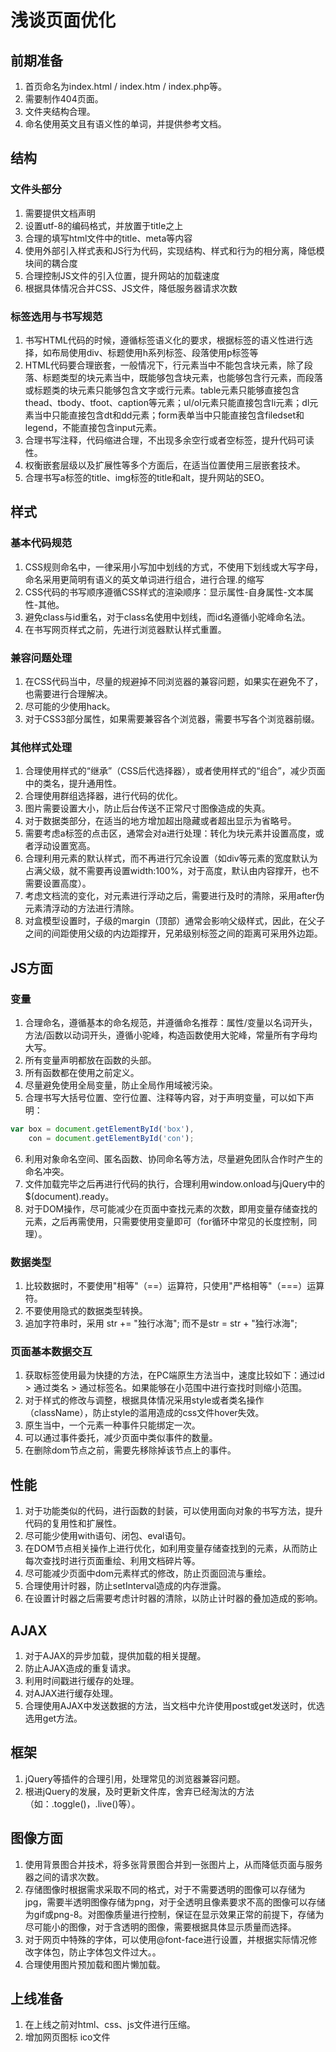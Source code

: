 # 浅谈页面优化

## 前期准备

1. 首页命名为index.html / index.htm / index.php等。
2. 需要制作404页面。
3. 文件夹结构合理。
4. 命名使用英文且有语义性的单词，并提供参考文档。

## 结构

### 文件头部分

1. 需要提供文档声明
2. 设置utf-8的编码格式，并放置于title之上
3. 合理的填写html文件中的title、meta等内容
4. 使用外部引入样式表和JS行为代码，实现结构、样式和行为的相分离，降低模块间的耦合度
5. 合理控制JS文件的引入位置，提升网站的加载速度
6. 根据具体情况合并CSS、JS文件，降低服务器请求次数

### 标签选用与书写规范

1. 书写HTML代码的时候，遵循标签语义化的要求，根据标签的语义性进行选择，如布局使用div、标题使用h系列标签、段落使用p标签等
2. HTML代码要合理嵌套，一般情况下，行元素当中不能包含块元素，除了段落、标题类型的块元素当中，既能够包含块元素，也能够包含行元素，而段落或标题类的块元素只能够包含文字或行元素。table元素只能够直接包含thead、tbody、tfoot、caption等元素；ul/ol元素只能直接包含li元素；dl元素当中只能直接包含dt和dd元素；form表单当中只能直接包含filedset和legend，不能直接包含input元素。
3. 合理书写注释，代码缩进合理，不出现多余空行或者空标签，提升代码可读性。
4. 权衡嵌套层级以及扩展性等多个方面后，在适当位置使用三层嵌套技术。
5. 合理书写a标签的title、img标签的title和alt，提升网站的SEO。

## 样式

### 基本代码规范

1. CSS规则命名中，一律采用小写加中划线的方式，不使用下划线或大写字母，命名采用更简明有语义的英文单词进行组合，进行合理.的缩写
2. CSS代码的书写顺序遵循CSS样式的渲染顺序：显示属性-自身属性-文本属性-其他。
3. 避免class与id重名，对于class名使用中划线，而id名遵循小驼峰命名法。
4. 在书写网页样式之前，先进行浏览器默认样式重置。

### 兼容问题处理

1. 在CSS代码当中，尽量的规避掉不同浏览器的兼容问题，如果实在避免不了，也需要进行合理解决。
2. 尽可能的少使用hack。
3. 对于CSS3部分属性，如果需要兼容各个浏览器，需要书写各个浏览器前缀。

### 其他样式处理

1. 合理使用样式的“继承”（CSS后代选择器），或者使用样式的“组合”，减少页面中的类名，提升通用性。
2. 合理使用群组选择器，进行代码的优化。
3. 图片需要设置大小，防止后台传送不正常尺寸图像造成的失真。
4. 对于数据类部分，在适当的地方增加超出隐藏或者超出显示为省略号。
5. 需要考虑a标签的点击区，通常会对a进行处理：转化为块元素并设置高度，或者浮动设置宽高。
6. 合理利用元素的默认样式，而不再进行冗余设置（如div等元素的宽度默认为占满父级，就不需要再设置width:100%，对于高度，默认由内容撑开，也不需要设置高度）。
7. 考虑文档流的变化，对元素进行浮动之后，需要进行及时的清除，采用after伪元素清浮动的方法进行清除。
8. 对盒模型设置时，子级的margin（顶部）通常会影响父级样式，因此，在父子之间的间距使用父级的内边距撑开，兄弟级别标签之间的距离可采用外边距。

## JS方面

### 变量

1. 合理命名，遵循基本的命名规范，并遵循命名推荐：属性/变量以名词开头，方法/函数以动词开头，遵循小驼峰，构造函数使用大驼峰，常量所有字母均大写。
2. 所有变量声明都放在函数的头部。
3. 所有函数都在使用之前定义。
4. 尽量避免使用全局变量，防止全局作用域被污染。
5. 合理书写大括号位置、空行位置、注释等内容，对于声明变量，可以如下声明：

```js
var box = document.getElementById('box'),
    con = document.getElementById('con');
```

6. 利用对象命名空间、匿名函数、协同命名等方法，尽量避免团队合作时产生的命名冲突。
7. 文件加载完毕之后再进行代码的执行，合理利用window.onload与jQuery中的$(document).ready。
8. 对于DOM操作，尽可能减少在页面中查找元素的次数，即用变量存储查找的元素，之后再需使用，只需要使用变量即可（for循环中常见的长度控制，同理）。

### 数据类型

1. 比较数据时，不要使用"相等"（\==）运算符，只使用"严格相等"（===）运算符。
2. 不要使用隐式的数据类型转换。
3. 追加字符串时，采用 str += "独行冰海"; 而不是str = str + "独行冰海";

### 页面基本数据交互

1. 获取标签使用最为快捷的方法，在PC端原生方法当中，速度比较如下：通过id > 通过类名 > 通过标签名。如果能够在小范围中进行查找时则缩小范围。
2. 对于样式的修改与调整，根据具体情况采用style或者类名操作（className），防止style的滥用造成的css文件hover失效。
3. 原生当中，一个元素一种事件只能绑定一次。
4. 可以通过事件委托，减少页面中类似事件的数量。
5. 在删除dom节点之前，需要先移除掉该节点上的事件。

## 性能

1. 对于功能类似的代码，进行函数的封装，可以使用面向对象的书写方法，提升代码的复用性和扩展性。
2. 尽可能少使用with语句、闭包、eval语句。
3. 在DOM节点相关操作上进行优化，如利用变量存储查找到的元素，从而防止每次查找时进行页面重绘、利用文档碎片等。
4. 尽可能减少页面中dom元素样式的修改，防止页面回流与重绘。
5. 合理使用计时器，防止setInterval造成的内存泄露。
6. 在设置计时器之后需要考虑计时器的清除，以防止计时器的叠加造成的影响。

## AJAX

1. 对于AJAX的异步加载，提供加载的相关提醒。
2. 防止AJAX造成的重复请求。
3. 利用时间戳进行缓存的处理。
4. 对AJAX进行缓存处理。
5. 合理使用AJAX中发送数据的方法，当文档中允许使用post或get发送时，优选选用get方法。

## 框架

1. jQuery等插件的合理引用，处理常见的浏览器兼容问题。
2. 根进jQuery的发展，及时更新文件库，舍弃已经淘汰的方法（如：.toggle()，.live()等）。

## 图像方面

1. 使用背景图合并技术，将多张背景图合并到一张图片上，从而降低页面与服务器之间的请求次数。
2. 存储图像时根据需求采取不同的格式，对于不需要透明的图像可以存储为jpg，需要半透明图像存储为png，对于全透明且像素要求不高的图像可以存储为gif或png-8。对图像质量进行控制，保证在显示效果正常的前提下，存储为尽可能小的图像，对于含透明的图像，需要根据具体显示质量而选择。
3. 对于网页中特殊的字体，可以使用@font-face进行设置，并根据实际情况修改字体包，防止字体包文件过大。。
4. 合理使用图片预加载和图片懒加载。

## 上线准备

1. 在上线之前对html、css、js文件进行压缩。
2. 增加网页图标 ico文件